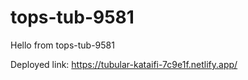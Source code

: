 # tops-tub-9581
Hello from tops-tub-9581

Deployed link:
https://tubular-kataifi-7c9e1f.netlify.app/
